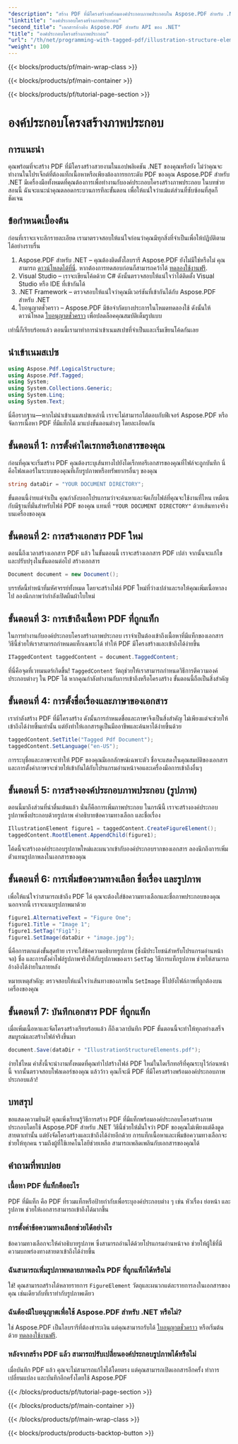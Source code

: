 ```yaml
---
"description": "สร้าง PDF ที่มีโครงสร้างพร้อมองค์ประกอบภาพประกอบใน Aspose.PDF สำหรับ .NET โดยทำตามบทช่วยสอนทีละขั้นตอนของเรา"
"linktitle": "องค์ประกอบโครงสร้างภาพประกอบ"
"second_title": "เอกสารอ้างอิง Aspose.PDF สำหรับ API ของ .NET"
"title": "องค์ประกอบโครงสร้างภาพประกอบ"
"url": "/th/net/programming-with-tagged-pdf/illustration-structure-elements/"
"weight": 100
---
```


{{< blocks/products/pf/main-wrap-class >}}

{{< blocks/products/pf/main-container >}}

{{< blocks/products/pf/tutorial-page-section >}}

# องค์ประกอบโครงสร้างภาพประกอบ

## การแนะนำ

คุณพร้อมที่จะสร้าง PDF ที่มีโครงสร้างสวยงามในแอปพลิเคชัน .NET ของคุณหรือยัง ไม่ว่าคุณจะทำงานในโปรเจ็กต์ที่ต้องแท็กเนื้อหาหรือเพียงต้องการยกระดับ PDF ของคุณ Aspose.PDF สำหรับ .NET มีเครื่องมือทั้งหมดที่คุณต้องการเพื่อทำงานกับองค์ประกอบโครงสร้างภาพประกอบ ในบทช่วยสอนนี้ ฉันจะแนะนำคุณตลอดกระบวนการทีละขั้นตอน เพื่อให้แน่ใจว่าแม้แต่ส่วนที่ซับซ้อนที่สุดก็ชัดเจน

## ข้อกำหนดเบื้องต้น

ก่อนที่เราจะเจาะลึกรายละเอียด เรามาตรวจสอบให้แน่ใจก่อนว่าคุณมีทุกสิ่งที่จำเป็นเพื่อให้ปฏิบัติตามได้อย่างราบรื่น

1. Aspose.PDF สำหรับ .NET – คุณต้องติดตั้งไลบรารี Aspose.PDF ยังไม่มีใช่หรือไม่ คุณสามารถ [ดาวน์โหลดได้ที่นี่](https://releases.aspose.com/pdf/net/). หากต้องการทดสอบก่อนก็สามารถคว้าได้ [ทดลองใช้งานฟรี](https://releases-aspose.com/).
2. Visual Studio – เราจะเขียนโค้ดด้วย C# ดังนั้นตรวจสอบให้แน่ใจว่าได้ติดตั้ง Visual Studio หรือ IDE ที่เข้ากันได้
3. .NET Framework – ตรวจสอบให้แน่ใจว่าคุณมีเวอร์ชันที่เข้ากันได้กับ Aspose.PDF สำหรับ .NET
4. ใบอนุญาตชั่วคราว – Aspose.PDF มีข้อจำกัดบางประการในโหมดทดลองใช้ ดังนั้นให้ดาวน์โหลด [ใบอนุญาตชั่วคราว](https://purchase.aspose.com/temporary-license/) เพื่อปลดล็อคคุณสมบัติเต็มรูปแบบ

เท่านี้ก็เรียบร้อยแล้ว ตอนนี้เรามาทำการนำเข้าเนมสเปซที่จำเป็นและเริ่มเขียนโค้ดกันเลย

## นำเข้าเนมสเปซ

```csharp
using Aspose.Pdf.LogicalStructure;
using Aspose.Pdf.Tagged;
using System;
using System.Collections.Generic;
using System.Linq;
using System.Text;
```

นี่คือรากฐาน—หากไม่นำเข้าเนมสเปซเหล่านี้ เราจะไม่สามารถโต้ตอบกับฟีเจอร์ Aspose.PDF หรือจัดการเนื้อหา PDF ที่มีแท็กได้ มาแบ่งขั้นตอนต่างๆ โดยละเอียดกัน

## ขั้นตอนที่ 1: การตั้งค่าไดเรกทอรีเอกสารของคุณ

ก่อนที่คุณจะเริ่มสร้าง PDF คุณต้องระบุเส้นทางไปยังไดเร็กทอรีเอกสารของคุณที่ไฟล์จะถูกบันทึก นี่คือโฟลเดอร์ในระบบของคุณที่เก็บรูปภาพหรือทรัพยากรอื่นๆ ของคุณ

```csharp
string dataDir = "YOUR DOCUMENT DIRECTORY";
```

ขั้นตอนนี้ง่ายแต่จำเป็น คุณกำลังบอกโปรแกรมว่าจะค้นหาและจัดเก็บไฟล์ที่คุณจะใช้งานที่ไหน เหมือนกับมีฐานที่มั่นสำหรับไฟล์ PDF ของคุณ แทนที่ `"YOUR DOCUMENT DIRECTORY"` ด้วยเส้นทางจริงบนเครื่องของคุณ

## ขั้นตอนที่ 2: การสร้างเอกสาร PDF ใหม่

ตอนนี้ถึงเวลาสร้างเอกสาร PDF แล้ว ในขั้นตอนนี้ เราจะสร้างเอกสาร PDF เปล่า จากนั้นจะแก้ไขและปรับปรุงในขั้นตอนต่อไป
 สร้างเอกสาร

```csharp
Document document = new Document();
```

บรรทัดนี้ทำหน้าที่มหัศจรรย์ทั้งหมด โดยจะสร้างไฟล์ PDF ใหม่ที่ว่างเปล่าและรอให้คุณเพิ่มเนื้อหาลงไป ลองนึกภาพว่ากำลังเปิดผืนผ้าใบใหม่

## ขั้นตอนที่ 3: การเข้าถึงเนื้อหา PDF ที่ถูกแท็ก

ในการทำงานกับองค์ประกอบโครงสร้างภาพประกอบ เราจำเป็นต้องเข้าถึงเนื้อหาที่มีแท็กของเอกสาร วิธีนี้ช่วยให้เราสามารถกำหนดแท็กเฉพาะได้ ทำให้ PDF มีโครงสร้างและเข้าถึงได้ง่ายขึ้น

```csharp
ITaggedContent taggedContent = document.TaggedContent;
```

ที่นี่คือจุดที่เวทมนตร์เกิดขึ้น! `TaggedContent` วัตถุช่วยให้เราสามารถกำหนดวิธีการตีความองค์ประกอบต่างๆ ใน PDF ได้ หากคุณกำลังทำงานกับการเข้าถึงหรือโครงสร้าง ขั้นตอนนี้ถือเป็นสิ่งสำคัญ

## ขั้นตอนที่ 4: การตั้งชื่อเรื่องและภาษาของเอกสาร

เรากำลังสร้าง PDF ที่มีโครงสร้าง ดังนั้นการกำหนดชื่อและภาษาจึงเป็นสิ่งสำคัญ ไม่เพียงแต่จะช่วยให้เข้าถึงได้ง่ายขึ้นเท่านั้น แต่ยังทำให้เอกสารดูเป็นมืออาชีพและค้นหาได้ง่ายขึ้นด้วย

```csharp
taggedContent.SetTitle("Tagged Pdf Document");
taggedContent.SetLanguage("en-US");
```

การระบุชื่อและภาษาจะทำให้ PDF ของคุณมีเอกลักษณ์เฉพาะตัว ชื่อจะแสดงในคุณสมบัติของเอกสาร และการตั้งค่าภาษาจะช่วยให้เข้ากันได้กับโปรแกรมอ่านหน้าจอและเครื่องมือการเข้าถึงอื่นๆ

## ขั้นตอนที่ 5: การสร้างองค์ประกอบภาพประกอบ (รูปภาพ)

ตอนนี้มาถึงส่วนที่น่าตื่นเต้นแล้ว นั่นก็คือการเพิ่มภาพประกอบ ในกรณีนี้ เราจะสร้างองค์ประกอบรูปภาพซึ่งประกอบด้วยรูปภาพ คำอธิบายข้อความทางเลือก และชื่อเรื่อง

```csharp
IllustrationElement figure1 = taggedContent.CreateFigureElement();
taggedContent.RootElement.AppendChild(figure1);
```

โค้ดนี้จะสร้างองค์ประกอบรูปภาพใหม่และผนวกเข้ากับองค์ประกอบรากของเอกสาร ลองนึกถึงการเพิ่มตัวแทนรูปภาพลงในเอกสารของคุณ

## ขั้นตอนที่ 6: การเพิ่มข้อความทางเลือก ชื่อเรื่อง และรูปภาพ

เพื่อให้แน่ใจว่าสามารถเข้าถึง PDF ได้ คุณจะต้องใส่ข้อความทางเลือกและชื่อภาพประกอบของคุณ นอกจากนี้ เราจะแนบรูปภาพมาด้วย

```csharp
figure1.AlternativeText = "Figure One";
figure1.Title = "Image 1";
figure1.SetTag("Fig1");
figure1.SetImage(dataDir + "image.jpg");
```

นี่คือการตกแต่งขั้นสุดท้าย เราจะใส่ข้อความอธิบายรูปภาพ (ซึ่งมีประโยชน์สำหรับโปรแกรมอ่านหน้าจอ) ชื่อ และการตั้งค่าไฟล์รูปภาพจริงให้กับรูปภาพของเรา `SetTag` วิธีการแท็กรูปภาพ ช่วยให้สามารถอ้างอิงได้ง่ายในภายหลัง

หมายเหตุสำคัญ: ตรวจสอบให้แน่ใจว่าเส้นทางของภาพใน `SetImage` ชี้ไปยังไฟล์ภาพที่ถูกต้องบนเครื่องของคุณ

## ขั้นตอนที่ 7: บันทึกเอกสาร PDF ที่ถูกแท็ก

เมื่อเพิ่มเนื้อหาและจัดโครงสร้างเรียบร้อยแล้ว ก็ถึงเวลาบันทึก PDF ขั้นตอนนี้จะทำให้ทุกอย่างเสร็จสมบูรณ์และสร้างไฟล์จริงขึ้นมา

```csharp
document.Save(dataDir + "IllustrationStructureElements.pdf");
```

ง่ายใช่ไหม คำสั่งนี้จะนำงานทั้งหมดที่คุณทำไปสร้างไฟล์ PDF ใหม่ในไดเร็กทอรีที่คุณระบุไว้ก่อนหน้านี้ จากนั้นตรวจสอบโฟลเดอร์ของคุณ แล้วว้าว คุณก็จะมี PDF ที่มีโครงสร้างพร้อมองค์ประกอบภาพประกอบแล้ว!

## บทสรุป

ขอแสดงความยินดี! คุณเพิ่งเรียนรู้วิธีการสร้าง PDF ที่มีแท็กพร้อมองค์ประกอบโครงสร้างภาพประกอบโดยใช้ Aspose.PDF สำหรับ .NET วิธีนี้ช่วยให้มั่นใจว่า PDF ของคุณไม่เพียงแต่ดึงดูดสายตาเท่านั้น แต่ยังจัดโครงสร้างและเข้าถึงได้ง่ายอีกด้วย การแท็กเนื้อหาและเพิ่มข้อความทางเลือกจะช่วยให้ทุกคน รวมถึงผู้ที่ใช้เทคโนโลยีช่วยเหลือ สามารถเพลิดเพลินกับเอกสารของคุณได้

## คำถามที่พบบ่อย

### เนื้อหา PDF ที่แท็กคืออะไร
PDF ที่มีแท็ก คือ PDF ที่รวมแท็กหรือป้ายกำกับเพื่อระบุองค์ประกอบต่าง ๆ เช่น หัวเรื่อง ย่อหน้า และรูปภาพ ช่วยให้เอกสารสามารถเข้าถึงได้มากขึ้น

### การตั้งค่าข้อความทางเลือกช่วยได้อย่างไร
ข้อความทางเลือกจะให้คำอธิบายรูปภาพ ซึ่งสามารถอ่านได้ด้วยโปรแกรมอ่านหน้าจอ ช่วยให้ผู้ใช้ที่มีความบกพร่องทางสายตาเข้าถึงได้ง่ายขึ้น

### ฉันสามารถเพิ่มรูปภาพหลายภาพลงใน PDF ที่ถูกแท็กได้หรือไม่
ใช่! คุณสามารถสร้างได้หลายรายการ `FigureElement` วัตถุและผนวกแต่ละรายการลงในเอกสารของคุณ เช่นเดียวกับที่เราทำกับรูปภาพเดียว

### ฉันต้องมีใบอนุญาตเพื่อใช้ Aspose.PDF สำหรับ .NET หรือไม่?
ใช่ Aspose.PDF เป็นไลบรารีที่ต้องชำระเงิน แต่คุณสามารถรับได้ [ใบอนุญาตชั่วคราว](https://purchase.aspose.com/temporary-license/) หรือเริ่มต้นด้วย [ทดลองใช้งานฟรี](https://releases-aspose.com/).

### หลังจากสร้าง PDF แล้ว สามารถปรับเปลี่ยนองค์ประกอบรูปภาพได้หรือไม่
เมื่อบันทึก PDF แล้ว คุณจะไม่สามารถแก้ไขได้โดยตรง แต่คุณสามารถเปิดเอกสารอีกครั้ง ทำการเปลี่ยนแปลง และบันทึกอีกครั้งโดยใช้ Aspose.PDF

{{< /blocks/products/pf/tutorial-page-section >}}

{{< /blocks/products/pf/main-container >}}

{{< /blocks/products/pf/main-wrap-class >}}

{{< blocks/products/products-backtop-button >}}